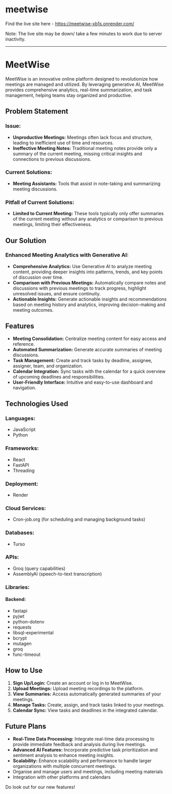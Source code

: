 # meetwise

Find the live site here - https://meetwise-xb1s.onrender.com/

Note: The live site may be down/ take a few minutes to work due to server inactivity.

---

# MeetWise

MeetWise is an innovative online platform designed to revolutionize how meetings are managed and utilized. By leveraging generative AI, MeetWise provides comprehensive analytics, real-time summarization, and task management, helping teams stay organized and productive.

## Problem Statement

### Issue:
- **Unproductive Meetings:** Meetings often lack focus and structure, leading to inefficient use of time and resources.
- **Ineffective Meeting Notes:** Traditional meeting notes provide only a summary of the current meeting, missing critical insights and connections to previous discussions.

### Current Solutions:
- **Meeting Assistants:** Tools that assist in note-taking and summarizing meeting discussions.

### Pitfall of Current Solutions:
- **Limited to Current Meeting:** These tools typically only offer summaries of the current meeting without any analytics or comparison to previous meetings, limiting their effectiveness.

## Our Solution

### Enhanced Meeting Analytics with Generative AI:
- **Comprehensive Analytics:** Use Generative AI to analyze meeting content, providing deeper insights into patterns, trends, and key points of discussion over time.
- **Comparison with Previous Meetings:** Automatically compare notes and discussions with previous meetings to track progress, highlight unresolved issues, and ensure continuity.
- **Actionable Insights:** Generate actionable insights and recommendations based on meeting history and analytics, improving decision-making and meeting outcomes.

## Features

- **Meeting Consolidation:** Centralize meeting content for easy access and reference.
- **Automated Summarization:** Generate accurate summaries of meeting discussions.
- **Task Management:** Create and track tasks by deadline, assignee, assigner, team, and organization.
- **Calendar Integration:** Sync tasks with the calendar for a quick overview of upcoming deadlines and responsibilities.
- **User-Friendly Interface:** Intuitive and easy-to-use dashboard and navigation.

## Technologies Used

### Languages:
- JavaScript
- Python

### Frameworks:
- React
- FastAPI
- Threading

### Deployment:
- Render

### Cloud Services:
- Cron-job.org (for scheduling and managing background tasks)

### Databases:
- Turso

### APIs:
- Groq (query capabilities)
- AssemblyAI (speech-to-text transcription)

### Libraries:

#### Backend:
- fastapi
- pyjwt
- python-dotenv
- requests
- libsql-experimental
- bcrypt
- mutagen
- groq
- func-timeout


## How to Use

1. **Sign Up/Login:** Create an account or log in to MeetWise.
2. **Upload Meetings:** Upload meeting recordings to the platform.
3. **View Summaries:** Access automatically generated summaries of your meetings.
4. **Manage Tasks:** Create, assign, and track tasks linked to your meetings.
5. **Calendar Sync:** View tasks and deadlines in the integrated calendar.


## Future Plans

- **Real-Time Data Processing:** Integrate real-time data processing to provide immediate feedback and analysis during live meetings.
- **Advanced AI Features:** Incorporate predictive task prioritization and sentiment analysis to enhance meeting insights.
- **Scalability:** Enhance scalability and performance to handle larger organizations with multiple concurrent meetings.
- Organise and manage users and meetings, including meeting materials
- Integration with other platforms and calendars

Do look out for our new features!
